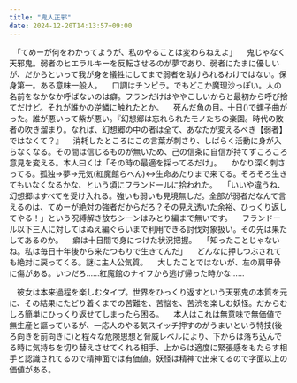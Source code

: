 ```yaml
---
title: "鬼人正邪"
date: 2024-12-20T14:13:57+09:00
---
```

　「てめーが何をわかってようが、私のやることは変わらねえよ」
　鬼じゃなく天邪鬼。弱者のヒエラルキーを反転させるのが夢であり、弱者にたまに優しいが、だからといって我が身を犠牲にしてまで弱者を助けられるわけではない。保身第一。ある意味一般人。
　口調はチンピラ。でもどこか魔理沙っぽい。人の名前をなかなか呼ばないのは癖。フランだけはややこしいからと最初から呼び捨てだけど。それが誰かの逆鱗に触れたとか。
　死んだ魚の目。十日()で螺子曲がった。誰が悪いって紫が悪い。『幻想郷は忘れられたモノたちの楽園。時代の敗者の吹き溜まり。なれば、幻想郷の中の者は全て、あなたが変えるべき【弱者】ではなくて？』
　消耗したところにこの言葉が刺さり、しばらく活動に身が入らなくなる。その間は信じるものが無いため、己の信条に自信が持てずころころ意見を変える。本人曰くは「その時の最適を採ってるだけ」。
　かなり深く刺さってる。孤独→夢→元気(紅魔館らへん)↔生命あたりまで来てる。そろそろ生きてもいなくなるかな、という頃にフランドールに拾われた。
　「いいや違うね、幻想郷はすべてを受け入れる。強いも弱いも見境無しだ。全部が弱者だなんて言えるのは、てめーが絶対の強者だからだろ？その見え透いた余裕、ひっくり返してやる！」という呪縛解き放ちシーンはみとり編まで無いです。
　フランドール以下三人に対してはぬえ編ぐらいまで利用できる討伐対象扱い。その先は果たしてあるのか。
　癖は十日間で身につけた状況把握。
　「知ったことじゃないね。私は毎日十年後から来たつもりで生きてんだ」
　どんなに押しつぶされても絶対に戻ってくる。謎に主人公気質。
　大したことではないが、左の肩甲骨に傷がある。いつだろ……紅魔館のナイフから逃げ帰った時かな……



　彼女は本来過程を楽しむタイプ。世界をひっくり返すという天邪鬼の本質を元に、その結果にたどり着くまでの苦難を、苦悩を、苦渋を楽しむ妖怪。だからむしろ簡単にひっくり返せてしまったら困る。
　本人はこれは無意味で無価値で無生産と謳っているが、一応人のやる気スイッチ押すのがうまいという特技(後ろ向きを前向きに)と程々な危険思想と脅威レベルにより、下からは落ち込んでる時に気持ちを切り替えさせてくれる相手、上からは適度に緊張感をもたらす相手と認識されてるので精神面では有価値。妖怪は精神で出来てるので字面以上の価値がある。
